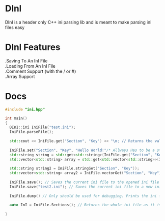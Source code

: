 # DInI
DInI is a header only C++ ini parsing lib and is meant to make parsing ini files easy 

# DInI Features
  .Saving To An InI File  
  .Loading From An InI File  
  .Comment Support (with the / or #)  
  .Array Support  
# Docs

```cpp
#include "ini.hpp"

int main()
{
  DInI::ini IniFile("test.ini");
  IniFile.parseFile();
  
  std::cout << IniFile.get("Section", "Key") << "\n; // Returns the value stored in the ini file at the specified Section and Key
  
  IniFile.set("Section", "Key", "Hello World!"/* Allways Has to be a string*/);
  std::string string = std::get<std::string>(IniFile.get("Section", "Key")); // To get data from the ini file you can use get or the type dependant function stringGet and vectorGet
  std::vector<std::string> array = std::get<std::vector<std::string>>(IniFile.get("Section", "Key");
  
  std::string string2 = IniFile.stringGet("Section", "Key"));
  std::vector<std::string> array2 = IniFile.vectorGet("Section", "Key");
  
  IniFile.save(); // Saves the current ini file to the opened ini file (Over writes the file)
  IniFile.save("test2.ini"); // Saves the current ini file to a new ini file (creates a new file)
  
  IniFile.dump() // Only should be used for debugging. Prints the ini file that it has in memory to the console
  
  auto InI = IniFile.Sections(); // Returns the whole ini file as it is stored in memory. Only should be used if you know what your doing. Note also copies the file so is slow
  
}
```
